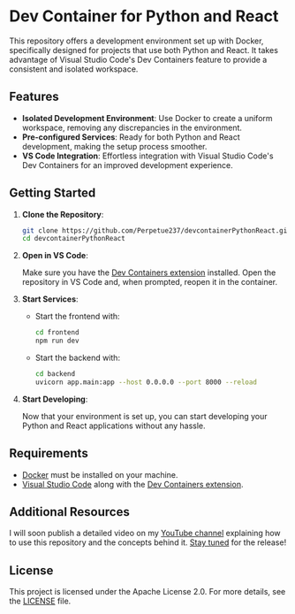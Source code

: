 # Dev Container for Python and React

This repository offers a development environment set up with Docker, specifically designed for projects that use both Python and React. It takes advantage of Visual Studio Code's Dev Containers feature to provide a consistent and isolated workspace.

## Features

- **Isolated Development Environment**: Use Docker to create a uniform workspace, removing any discrepancies in the environment.
- **Pre-configured Services**: Ready for both Python and React development, making the setup process smoother.
- **VS Code Integration**: Effortless integration with Visual Studio Code's Dev Containers for an improved development experience.

## Getting Started

1. **Clone the Repository**:

   ```bash
   git clone https://github.com/Perpetue237/devcontainerPythonReact.git
   cd devcontainerPythonReact
   ```

2. **Open in VS Code**:

   Make sure you have the [Dev Containers extension](https://marketplace.visualstudio.com/items?itemName=ms-vscode-remote.remote-containers) installed. Open the repository in VS Code and, when prompted, reopen it in the container.

3. **Start Services**:

   - Start the frontend with:
     ```bash
     cd frontend
     npm run dev
     ```
   - Start the backend with:
     ```bash
     cd backend
     uvicorn app.main:app --host 0.0.0.0 --port 8000 --reload
     ```

4. **Start Developing**:

   Now that your environment is set up, you can start developing your Python and React applications without any hassle.

## Requirements

- [Docker](https://www.docker.com/get-started) must be installed on your machine.
- [Visual Studio Code](https://code.visualstudio.com/) along with the [Dev Containers extension](https://marketplace.visualstudio.com/items?itemName=ms-vscode-remote.remote-containers).

## Additional Resources
I will soon publish a detailed video on my [YouTube channel](www.youtube.com/@DebuggingwithKTiPs) explaining how to use this repository and the concepts behind it. [Stay tuned](https://www.youtube.com/channel/UCc12pd-7Kyg73mU4cbW-mzg?sub_confirmation=1) for the release!
## License

This project is licensed under the Apache License 2.0. For more details, see the [LICENSE](LICENSE) file.
